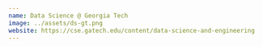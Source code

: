 ```yaml
---
name: Data Science @ Georgia Tech
image: ../assets/ds-gt.png
website: https://cse.gatech.edu/content/data-science-and-engineering
---
```

